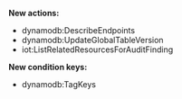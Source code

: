 **New actions:**

- dynamodb:DescribeEndpoints
- dynamodb:UpdateGlobalTableVersion
- iot:ListRelatedResourcesForAuditFinding

**New condition keys:**

- dynamodb:TagKeys
